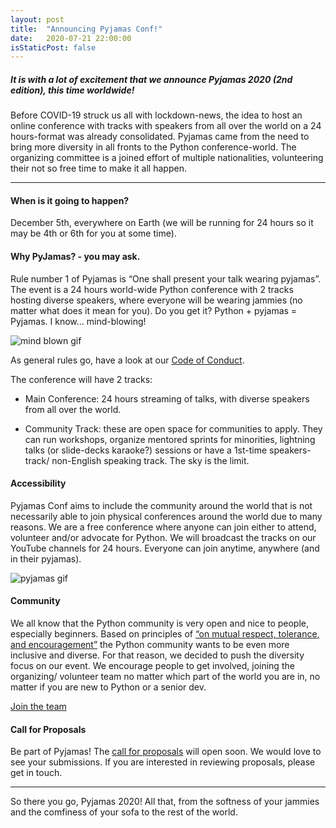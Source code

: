 ```yaml
---
layout: post
title:  "Announcing Pyjamas Conf!"
date:   2020-07-21 22:00:00
isStaticPost: false
---
```


##### It is with a lot of excitement that we announce Pyjamas 2020 (2nd edition), this time worldwide!

Before COVID-19 struck us all with lockdown-news, the idea to host an online conference with tracks with speakers from all over the world on a 24 hours-format was already consolidated. Pyjamas came from the need to bring more diversity in all fronts to the Python conference-world. The organizing committee is a joined effort of multiple nationalities, volunteering their not so free time to make it all happen.

---

#### When is it going to happen?
December 5th, everywhere on Earth (we will be running for 24 hours so it may be 4th or 6th for you at some time).


#### Why PyJamas? - you may ask.
Rule number 1 of Pyjamas is “One shall present your talk wearing pyjamas”. The event is a 24 hours world-wide Python conference with 2 tracks hosting diverse speakers, where everyone will be wearing jammies (no matter what does it mean for you).
Do you get it? Python + pyjamas = Pyjamas. I know… mind-blowing!

![mind blown gif](https://media1.tenor.com/images/f22a28d569fbdb554bf5c5fa70f09bee/tenor.gif?itemid=10279314)

As general rules go, have a look at our [Code of Conduct](https://pyjamas.live/coc/).

The conference will have 2 tracks:

- Main Conference: 24 hours streaming of talks, with diverse speakers from all over the world.

- Community Track: these are open space for communities to apply. They can run workshops, organize mentored sprints for minorities, lightning talks (or slide-decks karaoke?) sessions or have a 1st-time speakers-track/ non-English speaking track. The sky is the limit.

#### Accessibility

Pyjamas Conf aims to include the community around the world that is not necessarily able to join physical conferences around the world due to many reasons. We are a free conference where anyone can join either to attend, volunteer and/or advocate for Python. We will broadcast the tracks on our YouTube channels for 24 hours. Everyone can join anytime, anywhere (and in their pyjamas).

![pyjamas gif](https://media1.tenor.com/images/4bc7d5468b29849560b1c4dfec744446/tenor.gif?itemid=13767222)

#### Community

We all know that the Python community is very open and nice to people, especially beginners. Based on principles of [“on mutual respect, tolerance, and encouragement”](https://www.python.org/community/diversity/) the Python community wants to be even more inclusive and diverse.
For that reason, we decided to push the diversity focus on our event. We encourage people to get involved, joining the organizing/ volunteer team no matter which part of the world you are in, no matter if you are new to Python or a senior dev.

<a href="https://forms.gle/stFtrXG4QnNPz6yg6" class="btn btn-primary waves-effect waves-button waves-light waves-float">Join the team</a>

#### Call for Proposals

Be part of Pyjamas! The [call for proposals](https://pyjamas.live/cfp/) will open soon. We would love to see your submissions. If you are interested in reviewing proposals, please get in touch.

---

So there you go, Pyjamas 2020!
All that, from the softness of your jammies and the comfiness of your sofa to the rest of the world.
